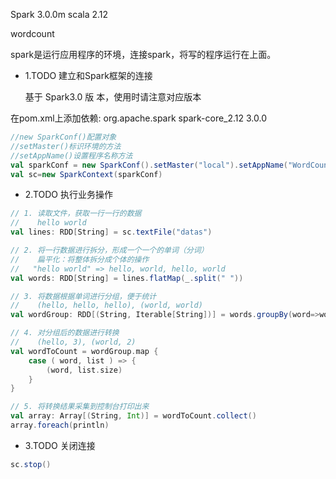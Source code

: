Spark 3.0.0m scala 2.12

wordcount

spark是运行应用程序的环境，连接spark，将写的程序运行在上面。

* 1.TODO 建立和Spark框架的连接

  基于 Spark3.0 版 本，使用时请注意对应版本

在pom.xml上添加依赖:
  <dependencies>
        <dependency>
            <groupId>org.apache.spark</groupId>
            <artifactId>spark-core_2.12</artifactId>
            <version>3.0.0</version>
        </dependency>
    </dependencies>

```scala
//new SparkConf()配置对象
//setMaster()标识环境的方法
//setAppName()设置程序名称方法
val sparkConf = new SparkConf().setMaster("local").setAppName("WordCount")
val sc=new SparkContext(sparkConf)
```

* 2.TODO 执行业务操作

```scala
// 1. 读取文件，获取一行一行的数据
//    hello world
val lines: RDD[String] = sc.textFile("datas")

// 2. 将一行数据进行拆分，形成一个一个的单词（分词）
//    扁平化：将整体拆分成个体的操作
//   "hello world" => hello, world, hello, world
val words: RDD[String] = lines.flatMap(_.split(" "))

// 3. 将数据根据单词进行分组，便于统计
//    (hello, hello, hello), (world, world)
val wordGroup: RDD[(String, Iterable[String])] = words.groupBy(word=>word)

// 4. 对分组后的数据进行转换
//    (hello, 3), (world, 2)
val wordToCount = wordGroup.map {
    case ( word, list ) => {
        (word, list.size)
    }
}

// 5. 将转换结果采集到控制台打印出来
val array: Array[(String, Int)] = wordToCount.collect()
array.foreach(println)
```



* 3.TODO 关闭连接

```scala
sc.stop()
```



